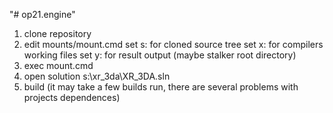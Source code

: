 "# op21.engine" 
1) clone repository
2) edit mounts/mount.cmd
	set s: for cloned source tree
	set x: for compilers working files
	set y: for result output (maybe stalker root directory)
3) exec mount.cmd
4) open solution s:\xr_3da\XR_3DA.sln
5) build (it may take a few builds run, there are several problems with projects dependences)

